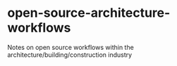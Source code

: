 # open-source-architecture-workflows
Notes on open source workflows within the architecture/building/construction industry
